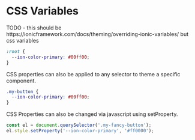 # CSS Variables

<p class="intro" markdown="1">
TODO - this should be https://ionicframework.com/docs/theming/overriding-ionic-variables/ but css variables
</p>


```css
:root {
  --ion-color-primary: #00ff00;
}
```

CSS properties can also be applied to any selector to theme a specific component.

```css
.my-button {
  --ion-color-primary: #00ff00;
}
```

CSS Properties can also be changed via javascript using setProperty.

```js
const el = document.querySelector('.my-fancy-button');
el.style.setProperty('--ion-color-primary', '#ff0000');
```